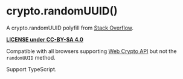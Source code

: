 # crypto.randomUUID()

A crypto.randomUUID polyfill from [Stack Overflow](https://stackoverflow.com/a/8809472/2800218).

**[LICENSE under CC-BY-SA 4.0](https://creativecommons.org/licenses/by-sa/4.0/legalcode)**

Compatible with all browsers supporting [Web Crypto API](https://caniuse.com/cryptography) but not the `randomUUID` method.

Support TypeScript.
